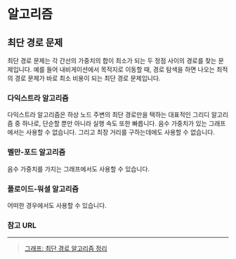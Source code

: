 # 알고리즘

## 최단 경로 문제

최단 경로 문제는 각 간선의 가중치의 합이 최소가 되는 두 정점 사이의 경로를 찾는 문제입니다. 예를 들어 내비게이션에서 목적지로 이동할 때, 경로 탐색을 하면 나오는 최적의 경로 문제가 바로 최소 비용이 되는 최단 경로 문제입니다.

### 다익스트라 알고리즘

다익스트라 알고리즘은 하상 노드 주변의 최단 경로만을 택하는 대표적인 그리디 알고리즘 중 하나로, 단순할 뿐만 아니라 실행 속도 또한 빠릅니다. 음수 가중치가 있는 그래프에서는 사용할 수 없습니다. 그리고 최장 거리를 구하는데에도 사용할 수 없습니다.

### 벨만-포드 알고리즘

음수 가중치를 가지는 그래프에서도 사용할 수 있습니다.

### 플로이드-워셜 알고리즘

어떠한 경우에서도 사용할 수 있습니다.

### 참고 URL

---

> [그래프: 최단 경로 알고리즘 정리](https://shnoh.tistory.com/15)